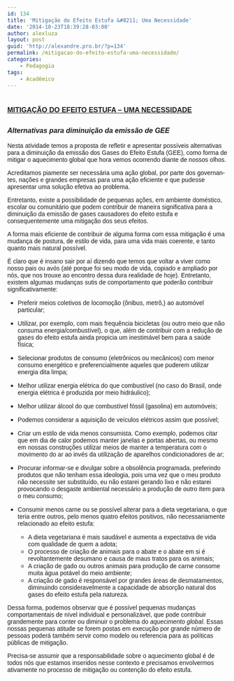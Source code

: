 ```yaml
---
id: 134
title: 'Mitigação do Efeito Estufa &#8211; Uma Necessidade'
date: '2014-10-23T18:39:28-03:00'
author: alexluza
layout: post
guid: 'http://alexandre.pro.br/?p=134'
permalink: /mitigacao-do-efeito-estufa-uma-necessidade/
categories:
    - Pedagogia
tags:
    - Acadêmico
---
```


# <span style="font-family: Arial, sans-serif"><span style="font-size: medium"><u>MITIGAÇÃO DO EFEITO ESTUFA – UMA NECESSIDADE</u></span></span>

## <span style="font-family: Arial, sans-serif"><span style="font-size: medium">***Alternativas para diminuição da emissão de GEE***</span></span>

<span style="font-family: Arial, sans-serif">Nesta atividade temos a proposta de refletir e apresentar possíveis alternativas para a diminuição da emissão dos Gases do Efeito Estufa (GEE), como forma de mitigar o aquecimento global que hora vemos ocorrendo diante de nossos olhos.</span>

<span style="font-family: Arial, sans-serif">Acreditamos piamente ser necessária uma ação global, por parte dos governan-tes, nações e grandes empresas para uma ação eficiente e que pudesse apresentar uma solução efetiva ao problema.</span>

<span style="font-family: Arial, sans-serif">Entretanto, existe a possibilidade de pequenas ações, em ambiente doméstico, escolar ou comunitário que podem contribuir de maneira significativa para a diminuição da emissão de gases causadores do efeito estufa e consequentemente uma mitigação dos seus efeitos.</span>

<span style="font-family: Arial, sans-serif">A forma mais eficiente de contribuir de alguma forma com essa mitigação é uma mudança de postura, de estilo de vida, para uma vida mais coerente, e tanto quanto mais natural possível.</span>

<span style="font-family: Arial, sans-serif">É claro que é insano sair por aí dizendo que temos que voltar a viver como nosso pais ou avós (até porque foi seu modo de vida, copiado e ampliado por nós, que nos trouxe ao encontro dessa dura realidade de hoje). Entretanto, existem algumas mudanças sutis de comportamento que poderão contribuir significativamente:</span>

- <span style="font-family: Arial, sans-serif">Preferir meios coletivos de locomoção (ônibus, metrô,) ao automóvel particular;</span>
- <span style="font-family: Arial, sans-serif">Utilizar, por exemplo, com mais frequência bicicletas (ou outro meio que não consuma energia/combustível), o que, além de contribuir com a redução de gases do efeito estufa ainda propicia um inestimável bem para a saúde física;</span>
- <span style="font-family: Arial, sans-serif">Selecionar produtos de consumo (eletrônicos ou mecânicos) com menor consumo energético e preferencialmente aqueles que puderem utilizar energia dita limpa;</span>
- <span style="font-family: Arial, sans-serif">Melhor utilizar energia elétrica do que combustível (no caso do Brasil, onde energia elétrica é produzida por meio hidráulico);</span>
- <span style="font-family: Arial, sans-serif">Melhor utilizar álcool do que combustível fóssil (gasolina) em automóveis;</span>
- <span style="font-family: Arial, sans-serif">Podemos considerar a aquisição de veículos elétricos assim que possível;</span>
- <span style="font-family: Arial, sans-serif">Criar um estilo de vida menos consumista. Como exemplo, podemos citar que em dia de calor podemos manter janelas e portas abertas, ou mesmo em nossas construções utilizar meios de manter a temperatura com o movimento do ar ao invés da utilização de aparelhos condicionadores de ar;</span>
- <span style="font-family: Arial, sans-serif">Procurar informar-se e divulgar sobre a obsolência programada, preferindo produtos que não tenham essa ideologia, pois uma vez que o meu produto não necessite ser substituído, eu não estarei gerando lixo e não estarei provocando o desgaste ambiental necessário a produção de outro ítem para o meu consumo;</span>
- <span style="font-family: Arial, sans-serif">Consumir menos carne ou se possível alterar para a dieta vegetariana, o que teria entre outros, pelo menos quatro efeitos positivos, não necessariamente relacionado ao efeito estufa:</span>
    
    
    - <span style="font-family: Arial, sans-serif">A dieta vegetariana é mais saudável e aumenta a expectativa de vida com qualidade de quem a adota;</span>
    - <span style="font-family: Arial, sans-serif">O processo de criação de animais para o abate e o abate em si é revoltantemente desumano e causa de maus tratos para os animais;</span>
    - <span style="font-family: Arial, sans-serif">A criação de gado ou outros animais para produção de carne consome muita água potável do meio ambiente;</span>
    - <span style="font-family: Arial, sans-serif">A criação de gado é responsável por grandes áreas de desmatamentos, diminuindo consideravelmente a capacidade de absorção natural dos gases do efeito estufa pela natureza.</span>

<span style="font-family: Arial, sans-serif">Dessa forma, podemos observar que é possível pequenas mudanças comportamentais de nível individual e personalizável, que pode contribuir grandemente para conter ou diminuir o problema do *aquecimento global*. Essas nossas pequenas atitude se forem postas em execução por grande número de pessoas poderá também servir como modelo ou referencia para as políticas públicas de mitigação.</span>

<span style="font-family: Arial, sans-serif">Precisa-se assumir que a responsabilidade sobre o aquecimento global é de todos nós que estamos inseridos nesse contexto e precisamos envolvermos ativamente no processo de mitigação ou contenção do efeito estufa.</span>